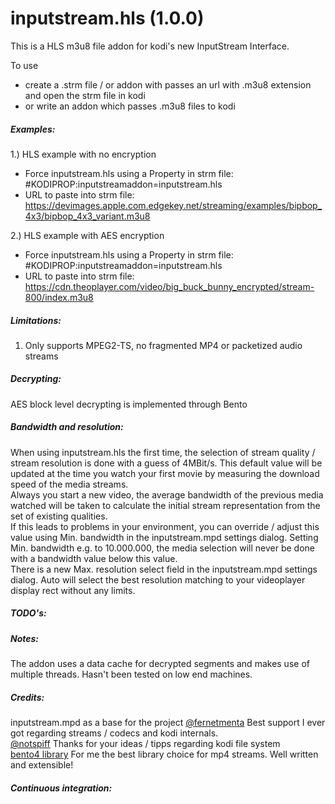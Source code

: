 # inputstream.hls (1.0.0)

This is a HLS m3u8 file addon for kodi's new InputStream Interface.

To use
- create a .strm file / or addon with passes an url with .m3u8 extension and open the strm file in kodi
- or write an addon which passes .m3u8 files to kodi

##### Examples:
1.) HLS example with no encryption
- Force inputstream.hls using a Property in strm file: #KODIPROP:inputstreamaddon=inputstream.hls
- URL to paste into strm file: https://devimages.apple.com.edgekey.net/streaming/examples/bipbop_4x3/bipbop_4x3_variant.m3u8

2.) HLS example with AES encryption
- Force inputstream.hls using a Property in strm file: #KODIPROP:inputstreamaddon=inputstream.hls
- URL to paste into strm file: https://cdn.theoplayer.com/video/big_buck_bunny_encrypted/stream-800/index.m3u8


##### Limitations:
1. Only supports MPEG2-TS, no fragmented MP4 or packetized audio streams

##### Decrypting:
AES block level decrypting is implemented through Bento

##### Bandwidth and resolution:
When using inputstream.hls the first time, the selection of stream quality / stream resolution is done with a guess of 4MBit/s. This default value will be updated at the time you watch your first movie by measuring the download speed of the media streams.  
Always you start a new video, the average bandwidth of the previous media watched will be taken to calculate the initial stream representation from the set of existing qualities.  
If this leads to problems in your environment, you can override / adjust this value using Min. bandwidth in the inputstream.mpd settings dialog. Setting Min. bandwidth e.g. to 10.000.000, the media selection will never be done with a bandwidth value below this value.  
There is a new Max. resolution select field in the inputstream.mpd settings dialog.
Auto will select the best resolution matching to your videoplayer display rect without any limits.


##### TODO's:
 

##### Notes:
The addon uses a data cache for decrypted segments and makes use of multiple threads.  Hasn't been tested on low end machines.

##### Credits:
inputstream.mpd as a base for the project
[@fernetmenta](github.com/fernetmenta) Best support I ever got regarding streams / codecs and kodi internals.  
[@notspiff](https://github.com/notspiff) Thanks for your ideas / tipps regarding kodi file system  
[bento4 library](https://www.bento4.com/) For me the best library choice for mp4 streams. Well written and extensible!

##### Continuous integration:
